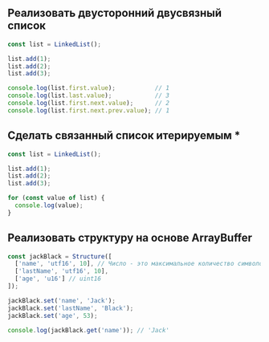 ## Реализовать двусторонний двусвязный список

   ```js
   const list = LinkedList();
   
   list.add(1);
   list.add(2);
   list.add(3);
   
   console.log(list.first.value);           // 1
   console.log(list.last.value);            // 3
   console.log(list.first.next.value);      // 2
   console.log(list.first.next.prev.value); // 1
   ```

## Сделать связанный список итерируемым *

   ```js
   const list = LinkedList();
   
   list.add(1);
   list.add(2);
   list.add(3);
   
   for (const value of list) {
     console.log(value);
   }
   ```

## Реализовать структуру на основе ArrayBuffer

   ```js
   const jackBlack = Structure([
     ['name', 'utf16', 10], // Число - это максимальное количество символов
     ['lastName', 'utf16', 10],
     ['age', 'u16'] // uint16
   ]);
   
   jackBlack.set('name', 'Jack');
   jackBlack.set('lastName', 'Black');
   jackBlack.set('age', 53);
   
   console.log(jackBlack.get('name')); // 'Jack'
   ```